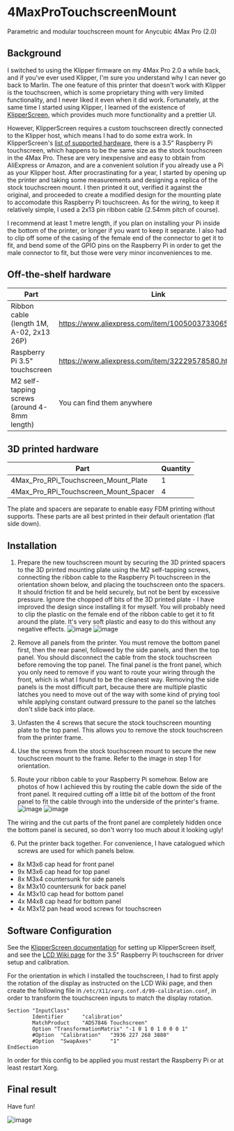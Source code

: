 # 4MaxProTouchscreenMount
Parametric and modular touchscreen mount for Anycubic 4Max Pro (2.0)

## Background

I switched to using the Klipper firmware on my 4Max Pro 2.0 a while back, and if you've ever used Klipper, I'm sure you understand why I can never go back to Marlin. The one feature of this printer that doesn't work with Klipper is the touchscreen, which is some proprietary thing with very limited functionality, and I never liked it even when it did work. Fortunately, at the same time I started using Klipper, I learned of the existence of [KlipperScreen](https://klipperscreen.readthedocs.io/en/latest/), which provides much more functionality and a prettier UI.

However, KlipperScreen requires a custom touchscreen directly connected to the Klipper host, which means I had to do some extra work. In KlipperScreen's [list of supported hardware](https://klipperscreen.readthedocs.io/en/latest/Hardware/), there is a 3.5" Raspberry Pi touchscreen, which happens to be the same size as the stock touchscreen in the 4Max Pro. These are very inexpensive and easy to obtain from AliExpress or Amazon, and are a convenient solution if you already use a Pi as your Klipper host. After procrastinating for a year, I started by opening up the printer and taking some measurements and designing a replica of the stock touchscreen mount. I then printed it out, verified it against the original, and proceeded to create a modified design for the mounting plate to accomodate this Raspberry Pi touchscreen. As for the wiring, to keep it relatively simple, I used a 2x13 pin ribbon cable (2.54mm pitch of course).

I recommend at least 1 metre length, if you plan on installing your Pi inside the bottom of the printer, or longer if you want to keep it separate. I also had to clip off some of the casing of the female end of the connector to get it to fit, and bend some of the GPIO pins on the Raspberry Pi in order to get the male connector to fit, but those were very minor inconveniences to me.

## Off-the-shelf hardware

| Part | Link | Price | Quantity |
| ---- | ---- | ----- | -------- |
| Ribbon cable (length 1M, A-02, 2x13 26P) | https://www.aliexpress.com/item/1005003733065114.html | £6 | 1 |
| Raspberry Pi 3.5" touchscreen | https://www.aliexpress.com/item/32229578580.html | £7 | 1 |
| M2 self-tapping screws (around 4-8mm length) | You can find them anywhere | Cheap | 4 |

## 3D printed hardware

| Part | Quantity |
| ---- | -------- |
| 4Max_Pro_RPi_Touchscreen_Mount_Plate | 1 |
| 4Max_Pro_RPi_Touchscreen_Mount_Spacer | 4 |

The plate and spacers are separate to enable easy FDM printing without supports. These parts are all best printed in their default orientation (flat side down).

## Installation

1. Prepare the new touchscreen mount by securing the 3D printed spacers to the 3D printed mounting plate using the M2 self-tapping screws, connecting the ribbon cable to the Raspberry Pi touchscreen in the orientation shown below, and placing the touchscreen onto the spacers. It should friction fit and be held securely, but not be bent by excessive pressure. Ignore the chopped off bits of the 3D printed plate - I have improved the design since installing it for myself. You will probably need to clip the plastic on the female end of the ribbon cable to get it to fit around the plate. It's very soft plastic and easy to do this without any negative effects.
![image](https://github.com/JonnyHaystack/4MaxProTouchscreenMount/assets/1266473/de4e3410-8937-48bd-bc74-35dfc1bfe0ef)
![image](https://github.com/JonnyHaystack/4MaxProTouchscreenMount/assets/1266473/220738a8-461b-4f7b-940a-cd2a0e64a32f)

2. Remove all panels from the printer. You must remove the bottom panel first, then the rear panel, followed by the side panels, and then the top panel. You should disconnect the cable from the stock touchscreen before removing the top panel. The final panel is the front panel, which you only need to remove if you want to route your wiring through the front, which is what I found to be the cleanest way. Removing the side panels is the most difficult part, because there are multiple plastic latches you need to move out of the way with some kind of prying tool while applying constant outward pressure to the panel so the latches don't slide back into place.
3. Unfasten the 4 screws that secure the stock touchscreen mounting plate to the top panel. This allows you to remove the stock touchscreen from the printer frame.
4. Use the screws from the stock touchscreen mount to secure the new touchscreen mount to the frame. Refer to the image in step 1 for orientation.
5. Route your ribbon cable to your Raspberry Pi somehow. Below are photos of how I achieved this by routing the cable down the side of the front panel. It required cutting off a little bit of the bottom of the front panel to fit the cable through into the underside of the printer's frame.
![image](https://github.com/JonnyHaystack/4MaxProTouchscreenMount/assets/1266473/69a85b1c-687f-4373-a018-6fdd42ad6d5d)
![image](https://github.com/JonnyHaystack/4MaxProTouchscreenMount/assets/1266473/a3998c13-aff2-469c-8efb-b87886b68ecc)

The wiring and the cut parts of the front panel are completely hidden once the bottom panel is secured, so don't worry too much about it looking ugly!

6. Put the printer back together. For convenience, I have catalogued which screws are used for which panels below.

- 8x M3x6 cap head for front panel
- 9x M3x6 cap head for top panel
- 8x M3x4 countersunk for side panels
- 8x M3x10 countersunk for back panel
- 4x M3x10 cap head for bottom panel
- 4x M4x8 cap head for bottom panel
- 4x M3x12 pan head wood screws for touchscreen

## Software Configuration

See the [KlipperScreen documentation](https://klipperscreen.readthedocs.io) for setting up KlipperScreen itself, and see the [LCD Wiki page](http://www.lcdwiki.com/3.5inch_RPi_Display) for the 3.5" Raspberry Pi touchscreen for driver setup and calibration.

For the orientation in which I installed the touchscreen, I had to first apply the rotation of the display as instructed on the LCD Wiki page, and then create the following file in `/etc/X11/xorg.conf.d/99-calibration.conf`, in order to transform the touchscreen inputs to match the display rotation.
```
Section "InputClass"
        Identifier      "calibration"
        MatchProduct    "ADS7846 Touchscreen"
        Option "TransformationMatrix" "-1 0 1 0 1 0 0 0 1"
        #Option  "Calibration"   "3936 227 268 3880"
        #Option  "SwapAxes"      "1"
EndSection
```

In order for this config to be applied you must restart the Raspberry Pi or at least restart Xorg.

## Final result

Have fun!

![image](https://github.com/JonnyHaystack/4MaxProTouchscreenMount/assets/1266473/036dd368-6a78-4666-9197-a0dc985ccb92)
